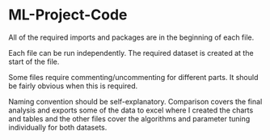 # ML-Project-Code

All of the required imports and packages are in the beginning of each file.

Each file can be run independently.  The required dataset is created at the start of the file.

Some files require commenting/uncommenting for different parts.  It should be fairly obvious when this is required.

Naming convention should be self-explanatory.  Comparison covers the final analysis and exports some of the data to excel where I created the charts and tables and the other files cover the algorithms and parameter tuning individually for both datasets.

